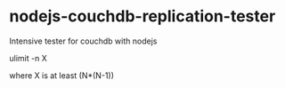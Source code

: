 nodejs-couchdb-replication-tester
=================================

Intensive tester for couchdb with nodejs

ulimit -n X

where X is at least (N*(N-1))
